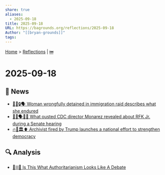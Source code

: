 ```yaml
---
share: true
aliases:
  - 2025-09-18
title: 2025-09-18
URL: https://bagrounds.org/reflections/2025-09-18
Author: "[[bryan-grounds]]"
tags:
---
```

[Home](../index.md) > [Reflections](./index.md) | [⏮️](./2025-09-17.md)  
# 2025-09-18  
## 📰 News  
- [👩‍⚖️🔒🗣️ Woman wrongfully detained in immigration raid describes what she endured](../videos/woman-wrongfully-detained-in-immigration-raid-describes-what-she-endured.md)  
- [👩‍⚕️🗣️🙊👨 What ousted CDC director Monarez revealed about RFK Jr. during a Senate hearing](../videos/what-ousted-cdc-director-monarez-revealed-about-rfk-jr-during-a-senate-hearing.md)  
- [🔥🚫🏛️⬆️ Archivist fired by Trump launches a national effort to strengthen democracy](../videos/archivist-fired-by-trump-launches-a-national-effort-to-strengthen-democracy.md)  
  
## 🔍 Analysis  
- [👑⛓️🤔 Is This What Authoritarianism Looks Like A Debate](../videos/is-this-what-authoritarianism-looks-like-a-debate.md)